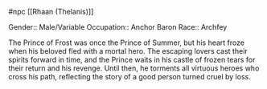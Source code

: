 #npc [[Rhaan (Thelanis)]]

Gender:: Male/Variable
Occupation:: Anchor Baron
Race:: Archfey

The Prince of Frost was once the Prince of Summer, but his heart froze when his beloved fled with a mortal hero. The escaping lovers cast their spirits forward in time, and the Prince waits in his castle of frozen tears for their return and his revenge. Until then, he torments all virtuous heroes who cross his path, reflecting the story of a good person turned cruel by loss.